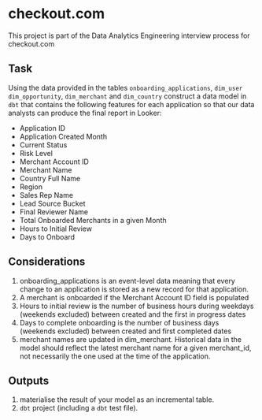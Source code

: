 # checkout.com

This project is part of the Data Analytics Engineering interview process for checkout.com

## Task

Using the data provided in the tables `onboarding_applications`, `dim_user` `dim_opportunity`, `dim_merchant` and `dim_country` construct a data model in `dbt` that contains the following features for each application so that our data analysts can produce the final report in Looker:

- Application ID
- Application Created Month
- Current Status
- Risk Level
- Merchant Account ID
- Merchant Name
- Country Full Name
- Region
- Sales Rep Name
- Lead Source Bucket
- Final Reviewer Name
- Total Onboarded Merchants in a given Month
- Hours to Initial Review
- Days to Onboard 

## Considerations

1. onboarding_applications is an event-level data meaning that every change to an application is stored as a new record for that application.
2. A merchant is onboarded if the Merchant Account ID field is populated
3. Hours to initial review is the number of business hours during weekdays (weekends excluded) between created and the first in progress dates
4. Days to complete onboarding is the number of business days (weekends excluded) between created and first completed dates
5. merchant names are updated in dim_merchant. Historical data in the model should reflect the latest merchant name for a given merchant_id, not necessarily the one used at the time of the application.

## Outputs

1. materialise the result of your model as an incremental table.
2. `dbt` project (including a `dbt` test file).
